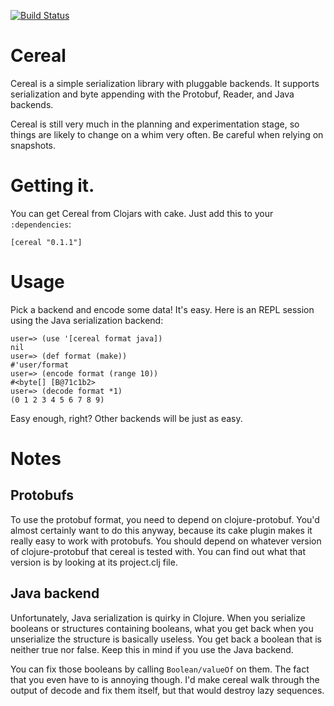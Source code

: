 [![Build Status](https://secure.travis-ci.org/flatland/cereal.png)](http://travis-ci.org/flatland/cereal)

# Cereal

Cereal is a simple serialization library with pluggable backends. It supports serialization and byte appending with the Protobuf, Reader, and Java backends.

Cereal is still very much in the planning and experimentation stage, so things are likely to change on a whim very often. Be careful when relying on snapshots.

# Getting it.

You can get Cereal from Clojars with cake. Just add this to your `:dependencies`:

    [cereal "0.1.1"]

# Usage

Pick a backend and encode some data! It's easy. Here is an REPL session using the Java serialization backend:

    user=> (use '[cereal format java])
    nil
    user=> (def format (make))
    #'user/format
    user=> (encode format (range 10))
    #<byte[] [B@71c1b2>
    user=> (decode format *1)
    (0 1 2 3 4 5 6 7 8 9)

Easy enough, right? Other backends will be just as easy.

# Notes

## Protobufs

To use the protobuf format, you need to depend on clojure-protobuf. You'd almost certainly want to do this anyway, because its cake plugin makes it really easy to work with protobufs. You should depend on whatever version of clojure-protobuf that cereal is tested with. You can find out what that version is by looking at its project.clj file.

## Java backend

Unfortunately, Java serialization is quirky in Clojure. When you serialize booleans or structures containing booleans, what you get back when you unserialize the structure is basically useless. You get back a boolean that is neither true nor false. Keep this in mind if you use the Java backend.

You can fix those booleans by calling `Boolean/valueOf` on them. The fact that you even have to is annoying though. I'd make cereal walk through the output of decode and fix them itself, but that would destroy lazy sequences.

